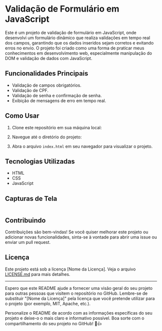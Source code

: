 # Validação de Formulário em JavaScript

Este é um projeto de validação de formulário em JavaScript, onde desenvolvi um formulário dinâmico que realiza validações em tempo real dos campos, garantindo que os dados inseridos sejam corretos e evitando erros no envio. O projeto foi criado como uma forma de praticar meus conhecimentos em desenvolvimento web, especialmente manipulação do DOM e validação de dados com JavaScript.

## Funcionalidades Principais

- Validação de campos obrigatórios.
- Validação de CPF.
- Validação de senha e confirmação de senha.
- Exibição de mensagens de erro em tempo real.

## Como Usar

1. Clone este repositório em sua máquina local:


2. Navegue até o diretório do projeto:


3. Abra o arquivo `index.html` em seu navegador para visualizar o projeto.

## Tecnologias Utilizadas

- HTML
- CSS
- JavaScript

## Capturas de Tela

<div align="center">
  <img src"https://github.com/Zezinhojun/validacao-formulario-js/issues/1#issue-1825124590"/>
</div>

<div align="center">
  <img src"https://github.com/Zezinhojun/validacao-formulario-js/issues/2#issue-1825132015"/>
</div>

## Contribuindo

Contribuições são bem-vindas! Se você quiser melhorar este projeto ou adicionar novas funcionalidades, sinta-se à vontade para abrir uma issue ou enviar um pull request.

## Licença

Este projeto está sob a licença [Nome da Licença]. Veja o arquivo [LICENSE.md](LICENSE.md) para mais detalhes.

---

Espero que este README ajude a fornecer uma visão geral do seu projeto para outras pessoas que visitem o repositório no GitHub. Lembre-se de substituir "[Nome da Licença]" pela licença que você pretende utilizar para o projeto (por exemplo, MIT, Apache, etc.).

Personalize o README de acordo com as informações específicas do seu projeto e deixe-o o mais claro e informativo possível. Boa sorte com o compartilhamento do seu projeto no GitHub! 🚀👍
